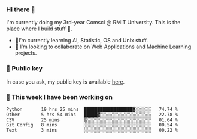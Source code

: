 ### Hi there 👋

I'm currently doing my 3rd-year Comsci @ RMIT University. This is the place where I build stuff 👀. 

- 🌱I’m currently learning AI, Statistic, OS and Unix stuff.
- 👯 I’m looking to collaborate on Web Applications and Machine Learning projects.

### 🔑 Public key

In case you ask, my public key is available [here](https://public.auspham.dev/).

### 📅 This week I have been working on
<!--START_SECTION:waka-->
```text
Python       19 hrs 25 mins  ██████████████████▓░░░░░░   74.74 % 
Other        5 hrs 54 mins   █████▓░░░░░░░░░░░░░░░░░░░   22.78 % 
CSV          25 mins         ▒░░░░░░░░░░░░░░░░░░░░░░░░   01.64 % 
Git Config   8 mins          ░░░░░░░░░░░░░░░░░░░░░░░░░   00.54 % 
Text         3 mins          ░░░░░░░░░░░░░░░░░░░░░░░░░   00.22 % 
```
<!--END_SECTION:waka-->

<!--
**rockmanvnx6/rockmanvnx6** is a ✨ _special_ ✨ repository because its `README.md` (this file) appears on your GitHub profile.

Here are some ideas to get you started:

- 🔭 I’m currently working on ...
- 🌱 I’m currently learning ...
- 👯 I’m looking to collaborate on ...
- 🤔 I’m looking for help with ...
- 💬 Ask me about ...
- 📫 How to reach me: ...
- 😄 Pronouns: ...
- ⚡ Fun fact: ...
-->
